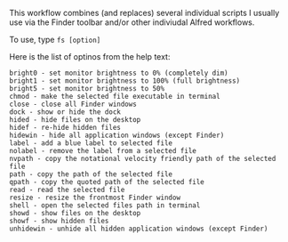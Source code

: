 This workflow combines (and replaces) several individual scripts I usually use via the Finder toolbar and/or other indiviudal Alfred workflows. 

To use, type `fs [option]`

Here is the list of optinos from the help text:  
  
	bright0 - set monitor brightness to 0% (completely dim)
	bright1 - set monitor brightness to 100% (full brightness)
	bright5 - set monitor brightness to 50%
	chmod - make the selected file executable in terminal
	close - close all Finder windows
	dock - show or hide the dock
	hided - hide files on the desktop
	hidef - re-hide hidden files
	hidewin - hide all application windows (except Finder)
	label - add a blue label to selected file
	nolabel - remove the label from a selected file
	nvpath - copy the notational velocity friendly path of the selected file
	path - copy the path of the selected file
	qpath - copy the quoted path of the selected file
	read - read the selected file
	resize - resize the frontmost Finder window
	shell - open the selected files path in terminal
	showd - show files on the desktop
	showf - show hidden files
	unhidewin - unhide all hidden application windows (except Finder)

